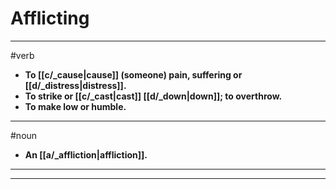 # Afflicting
---
#verb
- **To [[c/_cause|cause]] (someone) pain, suffering or [[d/_distress|distress]].**
- **To strike or [[c/_cast|cast]] [[d/_down|down]]; to overthrow.**
- **To make low or humble.**
---
#noun
- **An [[a/_affliction|affliction]].**
---
---
